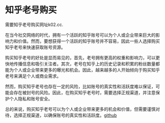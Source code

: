 # 知乎老号购买

需要知乎老号购买网址k02.cc.

在当今社交网络的时代，拥有一个活跃的知乎账号可以为个人或企业带来巨大的影响力和价值。然而，要想获得一个活跃的知乎账号并不容易，因此一些人选择购买知乎老号来快速获取账号资源。

购买知乎老号的好处是显而易见的，首先，老号拥有更高的权重和影响力，可以更快地传播信息和吸引关注者。其次，老号在知乎上的历史记录和积累的粉丝数量都能为个人或企业带来更多的曝光和机会。因此，越来越多的人开始倾向于购买知乎老号来满足个人或商业需求。

然而，购买知乎老号也存在一定的风险，比如账号的真实性和活跃度难以保证，可能会存在被封号的风险。因此，在购买知乎老号时，需要选择正规渠道，并注意保护个人隐私和账号安全。

总的来说，购买知乎老号可以为个人或企业带来更多的机会和价值，但需要谨慎对待，选择正规渠道，以确保账号的真实性和活跃度。[github](https://github.com)